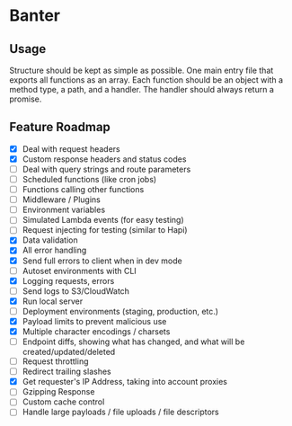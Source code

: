 # Banter

## Usage

Structure should be kept as simple as possible. One main entry file that exports all functions as an array. Each function should be an object with a method type, a path, and a handler. The handler should always return a promise.

## Feature Roadmap

- [x] Deal with request headers
- [x] Custom response headers and status codes
- [ ] Deal with query strings and route parameters
- [ ] Scheduled functions (like cron jobs)
- [ ] Functions calling other functions
- [ ] Middleware / Plugins
- [ ] Environment variables
- [ ] Simulated Lambda events (for easy testing)
- [ ] Request injecting for testing (similar to Hapi)
- [x] Data validation
- [x] All error handling
- [x] Send full errors to client when in dev mode
- [ ] Autoset environments with CLI
- [x] Logging requests, errors
- [ ] Send logs to S3/CloudWatch
- [x] Run local server
- [ ] Deployment environments (staging, production, etc.)
- [x] Payload limits to prevent malicious use
- [x] Multiple character encodings / charsets
- [ ] Endpoint diffs, showing what has changed, and what will be created/updated/deleted
- [ ] Request throttling
- [ ] Redirect trailing slashes
- [x] Get requester's IP Address, taking into account proxies
- [ ] Gzipping Response
- [ ] Custom cache control
- [ ] Handle large payloads / file uploads / file descriptors
